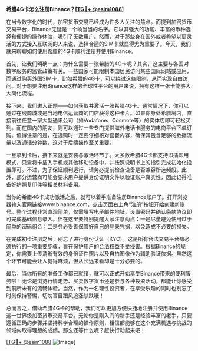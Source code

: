 **希腊4G卡怎么注册Binance？[[TG💪+ @esim1088](https://t.me/s/esim1088)]**

在当今数字化的时代，加密货币交易已经成为许多人关注的焦点。而提到加密货币交易平台，Binance无疑是一个响当当的名字。它以其强大的功能、丰富的币种选择和便捷的操作体验，吸引了无数用户。然而，对于那些身在国外或者希望以更灵活的方式接入互联网的人来说，选择合适的SIM卡就显得尤为重要了。今天，我们就来聊聊如何使用希腊的4G卡顺利注册并使用Binance。

首先，让我们明确一点：为什么需要一张希腊的4G卡呢？其实，这主要与各国对数字服务的监管政策有关。一些国家可能限制本国居民访问某些国际网站或应用，而通过购买外国SIM卡，比如希腊的4G卡，可以绕过这些限制，从而实现自由访问。对于想要注册Binance这样的全球性平台的用户来说，拥有这样一张卡能够大大简化流程。

接下来，我们进入正题——如何获取并激活一张希腊4G卡。通常情况下，你可以通过在线商城或是当地电信运营商的门店获得这种卡片。如果你身处希腊境内，直接前往任意一家大型通讯公司（如Vodafone、Cosmote等）的实体店即可轻松买到。而在国内的朋友，则可以通过一些专门提供海外电话卡服务的电商平台下单订购。值得注意的是，在选购时一定要仔细核对套餐内容，确保其包含足够的数据流量以及通话分钟数，这对于后续操作至关重要。

一旦拿到卡后，接下来就是安装与激活环节了。大多数希腊4G卡都支持即插即用模式，只需将卡插入手机或其他移动设备中，并按照说明书上的指引完成初始化设置即可。不过，为了保证顺利运行，请务必提前检查设备是否兼容所选频段。此外，部分运营商可能会要求用户提供身份证明文件以验证账户真实性，因此记得准备好护照复印件等相关材料备用。

当你的希腊4G卡成功激活之后，就可以着手准备注册Binance账户了。打开浏览器输入官网链接www.binance.com，点击页面右上角“注册”按钮开始创建新账号。整个过程非常直观简单，仅需填写电子邮件地址、设置密码并确认条款协议即可完成基础信息录入。但在这里要特别提醒大家注意两点：一是尽量避免使用过于简单的密码组合；二是务必妥善保管好自己的登录凭据，以免造成不必要的损失。

在完成初步注册之后，别忘了进行身份认证（KYC）。这是所有合法交易平台都必须执行的一项重要步骤，旨在保护用户的合法权益不受侵害。根据Binance的规定，你需要上传清晰有效的身份证件照片以及自拍图像作为辅助验证依据。虽然这个环节可能会让人觉得麻烦，但从长远来看却是十分必要的。

最后，当你所有的准备工作都已就绪，就可以正式开始享受Binance带来的便利服务啦！无论是浏览行情走势、买卖数字货币还是参与各种投资活动，都能让你感受到前所未有的流畅体验。当然，作为一名理性投资者，在享受乐趣的同时也别忘了时刻保持警惕，切勿盲目跟风追涨杀跌哦！

总而言之，借助希腊4G卡的帮助，我们可以更加方便快捷地注册并使用Binance这一世界级加密货币交易平台。无论你是刚入门的新手还是经验丰富的老手，只要遵循正确的步骤并坚持科学合理的操作原则，相信都能够在这个充满机遇与挑战的领域内取得理想的成绩。那么还等什么呢？赶快行动起来吧！

[[TG💪+ @esim1088](https://t.me/s/esim1088) ![Image](https://i.postimg.cc/4NQfJmqS/Snipaste-2025-05-13-00-14-12.png)]